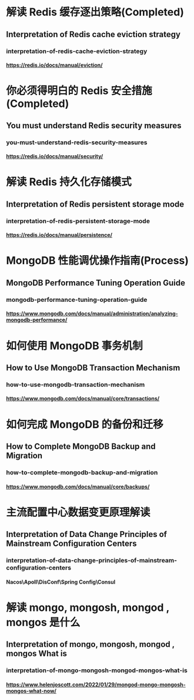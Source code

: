 
# 解读 Redis 缓存逐出策略(Completed)
## Interpretation of Redis cache eviction strategy
### interpretation-of-redis-cache-eviction-strategy
#### https://redis.io/docs/manual/eviction/

# 你必须得明白的 Redis 安全措施(Completed)
## You must understand Redis security measures
### you-must-understand-redis-security-measures
#### https://redis.io/docs/manual/security/

# 解读 Redis 持久化存储模式
## Interpretation of Redis persistent storage mode
### interpretation-of-redis-persistent-storage-mode
#### https://redis.io/docs/manual/persistence/

# MongoDB 性能调优操作指南(Process)
## MongoDB Performance Tuning Operation Guide
### mongodb-performance-tuning-operation-guide
#### https://www.mongodb.com/docs/manual/administration/analyzing-mongodb-performance/

# 如何使用 MongoDB 事务机制
## How to Use MongoDB Transaction Mechanism
### how-to-use-mongodb-transaction-mechanism
#### https://www.mongodb.com/docs/manual/core/transactions/

# 如何完成 MongoDB 的备份和迁移
## How to Complete MongoDB Backup and Migration
### how-to-complete-mongodb-backup-and-migration
#### https://www.mongodb.com/docs/manual/core/backups/

# 主流配置中心数据变更原理解读
## Interpretation of Data Change Principles of Mainstream Configuration Centers
### interpretation-of-data-change-principles-of-mainstream-configuration-centers
#### Nacos\Apoll\DisConf\Spring Config\Consul

# 解读 mongo, mongosh, mongod , mongos 是什么
## Interpretation of mongo, mongosh, mongod , mongos What is
### interpretation-of-mongo-mongosh-mongod-mongos-what-is
#### https://www.helenjoscott.com/2022/01/29/mongod-mongo-mongosh-mongos-what-now/